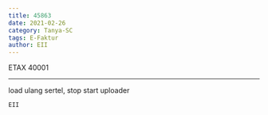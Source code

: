 ```yaml
---
title: 45863
date: 2021-02-26
category: Tanya-SC
tags: E-Faktur
author: EII
---
```


ETAX 40001

---

load ulang sertel, stop start uploader

`EII`
